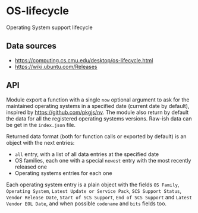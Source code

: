 # OS-lifecycle
Operating System support lifecycle

## Data sources

- https://computing.cs.cmu.edu/desktop/os-lifecycle.html
- https://wiki.ubuntu.com/Releases

## API

Module export a function with a single `now` optional argument to ask for the
maintained operating systems in a specified date (current date by default),
inspired by https://github.com/pkgjs/nv. The module also return by default the
data for all the registered operating systems versions. Raw-ish data can be get
in the `index.json` file.

Returned data format (both for function calls or exported by default) is an
object with the next entries:

- `all` entry, with a list of all data entries at the specified date
- OS families, each one with a special `newest` entry with the most recently
  released one
- Operating systems entries for each one

Each operating system entry is a plain object with the fields `OS Family`,
`Operating System`, `Latest Update or Service Pack`, `SCS Support Status`,
`Vendor Release Date`, `Start of SCS Support`, `End of SCS Support` and
`Latest Vendor EOL Date`, and when possible `codename` and `bits` fields too.
